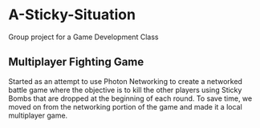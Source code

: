 # A-Sticky-Situation
Group project for a Game Development Class

## Multiplayer Fighting Game
Started as an attempt to use Photon Networking to create a networked battle game where the objective is to kill the other players using Sticky Bombs that are dropped at the beginning of each round. To save time, we moved on from the networking portion of the game and made it a local multiplayer game.


